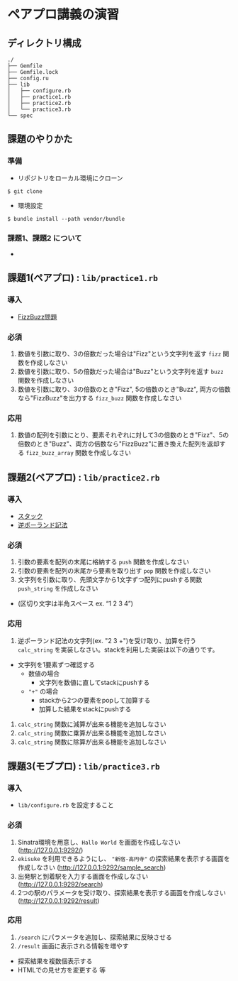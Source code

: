 # ペアプロ講義の演習

## ディレクトリ構成
```
./
├── Gemfile
├── Gemfile.lock
├── config.ru
├── lib
│   ├── configure.rb
│   ├── practice1.rb
│   ├── practice2.rb
│   └── practice3.rb
└── spec
```

## 課題のやりかた 
### 準備
+ リポジトリをローカル環境にクローン
```
$ git clone 
```

+ 環境設定
```
$ bundle install --path vendor/bundle
```

### 課題1、課題2 について
+ 

## 課題1(ペアプロ) : `lib/practice1.rb`

### 導入
+ [FizzBuzz問題](https://ja.wikipedia.org/wiki/Fizz_Buzz)

### 必須
1. 数値を引数に取り、3の倍数だった場合は"Fizz"という文字列を返す `fizz` 関数を作成しなさい
1. 数値を引数に取り、5の倍数だった場合は"Buzz"という文字列を返す `buzz` 関数を作成しなさい
1. 数値を引数に取り、3の倍数のとき"Fizz", 5の倍数のとき"Buzz", 両方の倍数なら"FizzBuzz"を出力する `fizz_buzz` 関数を作成しなさい

### 応用
1. 数値の配列を引数にとり、要素それぞれに対して3の倍数のとき"Fizz"、5の倍数のとき"Buzz"、両方の倍数なら"FizzBuzz"に置き換えた配列を返却する `fizz_buzz_array` 関数を作成しなさい

## 課題2(ペアプロ) : `lib/practice2.rb`

### 導入
+ [スタック](https://ja.wikipedia.org/wiki/%E3%82%B9%E3%82%BF%E3%83%83%E3%82%AF)
+ [逆ポーランド記法](https://ja.wikipedia.org/wiki/%E9%80%86%E3%83%9D%E3%83%BC%E3%83%A9%E3%83%B3%E3%83%89%E8%A8%98%E6%B3%95)

### 必須
1. 引数の要素を配列の末尾に格納する `push` 関数を作成しなさい
1. 引数の要素を配列の末尾から要素を取り出す `pop` 関数を作成しなさい
1. 文字列を引数に取り、先頭文字から1文字ずつ配列にpushする関数 `push_string` を作成しなさい
  + (区切り文字は半角スペース ex. “1 2 3 4”)

### 応用
1. 逆ポーランド記法の文字列(ex. "2 3 +")を受け取り、加算を行う `calc_string` を実装しなさい。stackを利用した実装は以下の通りです。
  + 文字列を1要素ずつ確認する
    + 数値の場合
      + 文字列を数値に直してstackにpushする
    + `"+"` の場合
      + stackから2つの要素をpopして加算する
      + 加算した結果をstackにpushする

1. `calc_string` 関数に減算が出来る機能を追加しなさい
1. `calc_string` 関数に乗算が出来る機能を追加しなさい
1. `calc_string` 関数に除算が出来る機能を追加しなさい

## 課題3(モブプロ) : `lib/practice3.rb`

### 導入
+ `lib/configure.rb` を設定すること

### 必須
1. Sinatra環境を用意し、`Hallo World` を画面を作成しなさい (http://127.0.0.1:9292/)
1. `ekisuke` を利用できるようにし、 `"新宿-高円寺"` の探索結果を表示する画面を作成しなさい (http://127.0.0.1:9292/sample_search)
1. 出発駅と到着駅を入力する画面を作成しなさい (http://127.0.0.1:9292/search)
1. 2つの駅のパラメータを受け取り、探索結果を表示する画面を作成しなさい (http://127.0.0.1:9292/result)

### 応用
1. `/search` にパラメータを追加し、探索結果に反映させる
1. `/result` 画面に表示される情報を増やす
  + 探索結果を複数個表示する
  + HTMLでの見せ方を変更する 等
